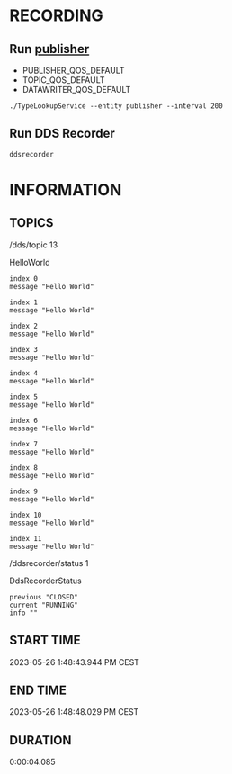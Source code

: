 # RECORDING

## Run [publisher](https://github.com/eProsima/DDS-Record-Replay/tree/main/resources/dds/TypeLookupService)

* PUBLISHER_QOS_DEFAULT
* TOPIC_QOS_DEFAULT
* DATAWRITER_QOS_DEFAULT

```
./TypeLookupService --entity publisher --interval 200
```

## Run DDS Recorder

```
ddsrecorder
```

# INFORMATION

## TOPICS

/dds/topic                      13

HelloWorld

    index 0
    message "Hello World"

    index 1
    message "Hello World"

    index 2
    message "Hello World"

    index 3
    message "Hello World"

    index 4
    message "Hello World"

    index 5
    message "Hello World"

    index 6
    message "Hello World"

    index 7
    message "Hello World"

    index 8
    message "Hello World"

    index 9
    message "Hello World"

    index 10
    message "Hello World"

    index 11
    message "Hello World"

/ddsrecorder/status             1

DdsRecorderStatus

    previous "CLOSED"
    current "RUNNING"
    info ""

## START TIME
2023-05-26
1:48:43.944 PM CEST

## END TIME
2023-05-26
1:48:48.029 PM CEST

## DURATION
0:00:04.085

